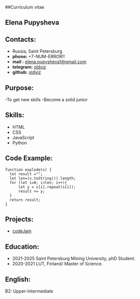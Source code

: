 ##Curriculum vitae


## Elena Pupysheva

## Contacts:
  - Russia, Saint Petersburg
  - **phone:**    +7-NUM-ERROR!!
  - **mail :**    elena.pupysheva1@gmail.com
  - **telegram:** [oldviz](https://t.me/Alonsonya)
  - **github:**   [oldviz](https://github.com/ElenaPupysheva)

## Purpose:
  -To get new skills
  -Become a solid junior

## Skills:
  - HTML
  - CSS
  - JavaScript
  - Python

## Code Example:
``` 
function explode(s) {
  let result ="";
  let len=(s.toString()).length;
  for (let i=0; i<len; i++){
      let y = s[i].repeat(s[i]);
      result += y;
  }
  return result;
}
```

## Projects:
  - [codeJam](https://elenapupysheva-eldritch-codejam.netlify.app/)

## Education:
  - 2021-2025 Saint Petersburg Mining University, phD Student.
  - 2020-2021 LUT, Finland/ Master of Science.
  
## English:
B2: Upper-Intermediate
